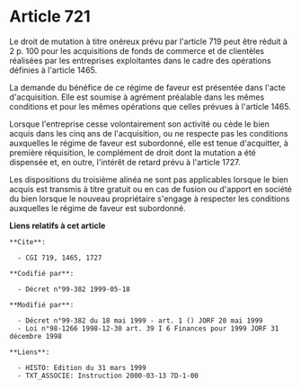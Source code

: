 # Article 721

Le droit de mutation à titre onéreux prévu par l'article 719 peut être réduit à 2 p. 100 pour les acquisitions de fonds de
commerce et de clientèles réalisées par les entreprises exploitantes dans le cadre des opérations définies à l'article 1465.

La demande du bénéfice de ce régime de faveur est présentée dans l'acte d'acquisition. Elle est soumise à agrément préalable
dans les mêmes conditions et pour les mêmes opérations que celles prévues à l'article 1465.

Lorsque l'entreprise cesse volontairement son activité ou cède le bien acquis dans les cinq ans de l'acquisition, ou ne
respecte pas les conditions auxquelles le régime de faveur est subordonné, elle est tenue d'acquitter, à première
réquisition, le complément de droit dont la mutation a été dispensée et, en outre, l'intérêt de retard prévu à l'article
1727.

Les dispositions du troisième alinéa ne sont pas applicables lorsque le bien acquis est transmis à titre gratuit ou en cas de
fusion ou d'apport en société du bien lorsque le nouveau propriétaire s'engage à respecter les conditions auxquelles le
régime de faveur est subordonné.

**Liens relatifs à cet article**

	**Cite**:

	  - CGI 719, 1465, 1727

	**Codifié par**:

	  - Décret n°99-382 1999-05-18

	**Modifié par**:

	  - Décret n°99-382 du 18 mai 1999 - art. 1 () JORF 20 mai 1999
	  - Loi n°98-1266 1998-12-30 art. 39 I 6 Finances pour 1999 JORF 31 décembre 1998

	**Liens**:

	  - HISTO: Edition du 31 mars 1999
	  - TXT_ASSOCIE: Instruction 2000-03-13 7D-1-00
